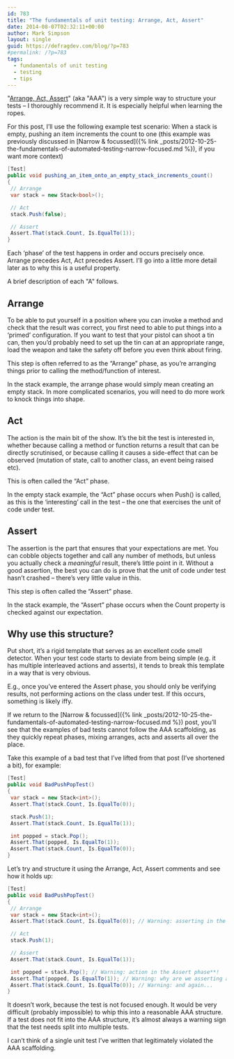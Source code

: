 ```yaml
---
id: 783
title: "The fundamentals of unit testing: Arrange, Act, Assert"
date: 2014-08-07T02:32:11+00:00
author: Mark Simpson
layout: single
guid: https://defragdev.com/blog/?p=783
#permalink: /?p=783
tags:
  - fundamentals of unit testing
  - testing
  - tips
---
```

"[Arrange, Act, Assert](http://c2.com/cgi/wiki?ArrangeActAssert)" (aka "AAA") is a very simple way to structure your tests – I thoroughly recommend it. It is especially helpful when learning the ropes.

For this post, I’ll use the following example test scenario: When a stack is empty, pushing an item increments the 
count to one (this example was previously discussed in 
[Narrow & focussed]({% link _posts/2012-10-25-the-fundamentals-of-automated-testing-narrow-focused.md %}), if you want 
more context)

```c#
[Test]  
public void pushing_an_item_onto_an_empty_stack_increments_count()  
{  
 // Arrange  
 var stack = new Stack<bool>(); 

 // Act  
 stack.Push(false); 

 // Assert  
 Assert.That(stack.Count, Is.EqualTo(1));  
}
```

Each ‘phase’ of the test happens in order and occurs precisely once. Arrange precedes Act, Act precedes Assert. I’ll go into a little more detail later as to why this is a useful property.

A brief description of each "A" follows.

## Arrange
To be able to put yourself in a position where you can invoke a method and check that the result was correct, you first need to able to put things into a ‘primed’ configuration. If you want to test that your pistol can shoot a tin can, then you’d probably need to set up the tin can at an appropriate range, load the weapon and take the safety off before you even think about firing.

This step is often referred to as the “Arrange” phase, as you’re arranging things prior to calling the method/function of interest.

In the stack example, the arrange phase would simply mean creating an empty stack. In more complicated scenarios, you will need to do more work to knock things into shape.

## Act
The action is the main bit of the show. It’s the bit the test is interested in, whether because calling a method or function returns a result that can be directly scrutinised, or because calling it causes a side-effect that can be observed (mutation of state, call to another class, an event being raised etc). 

This is often called the “Act” phase.

In the empty stack example, the “Act” phase occurs when Push() is called, as this is the ‘interesting’ call in the test – the one that exercises the unit of code under test.

## Assert
The assertion is the part that ensures that your expectations are met. You can cobble objects together and call any number of methods, but unless you actually check a _meaningful_ result, there’s little point in it. Without a good assertion, the best you can do is prove that the unit of code under test hasn’t crashed – there’s very little value in this.

This step is often called the “Assert” phase.

In the stack example, the “Assert” phase occurs when the Count property is checked against our expectation.

## Why use this structure?
Put short, it’s a rigid template that serves as an excellent code smell detector. When your test code starts to deviate from being simple (e.g. it has multiple interleaved actions and asserts), it tends to break this template in a way that is very obvious. 

E.g., once you’ve entered the Assert phase, you should only be verifying results, not performing actions on the class under test. If this occurs, something is likely iffy.

If we return to the 
[Narrow & focussed]({% link _posts/2012-10-25-the-fundamentals-of-automated-testing-narrow-focused.md %}) post, you’ll 
see that the examples of bad tests cannot follow the AAA scaffolding, as they quickly repeat phases, mixing arranges, 
acts and asserts all over the place.

Take this example of a bad test that I’ve lifted from that post (I’ve shortened a bit), for example:

```c#
[Test]  
public void BadPushPopTest()  
{  
 var stack = new Stack<int>();  
 Assert.That(stack.Count, Is.EqualTo(0)); 

 stack.Push(1);  
 Assert.That(stack.Count, Is.EqualTo(1)); 

 int popped = stack.Pop();  
 Assert.That(popped, Is.EqualTo(1));  
 Assert.That(stack.Count, Is.EqualTo(0));  
}
```

Let’s try and structure it using the Arrange, Act, Assert comments and see how it holds up:

```c#
[Test]  
public void BadPushPopTest()  
{  
 // Arrange  
 var stack = new Stack<int>();  
 Assert.That(stack.Count, Is.EqualTo(0)); // Warning: asserting in the Arrange phase**!

 // Act  
 stack.Push(1); 

 // Assert
 Assert.That(stack.Count, Is.EqualTo(1));

 int popped = stack.Pop(); // Warning: action in the Assert phase**!  
 Assert.That(popped, Is.EqualTo(1)); // Warning: why are we asserting again?  
 Assert.That(stack.Count, Is.EqualTo(0)); // Warning: and again...  
}
```

It doesn’t work, because the test is not focused enough. It would be very difficult (probably impossible) to whip this into a reasonable AAA structure. If a test does not fit into the AAA structure, it’s almost always a warning sign that the test needs split into multiple tests. 

I can’t think of a single unit test I’ve written that legitimately violated the AAA scaffolding.